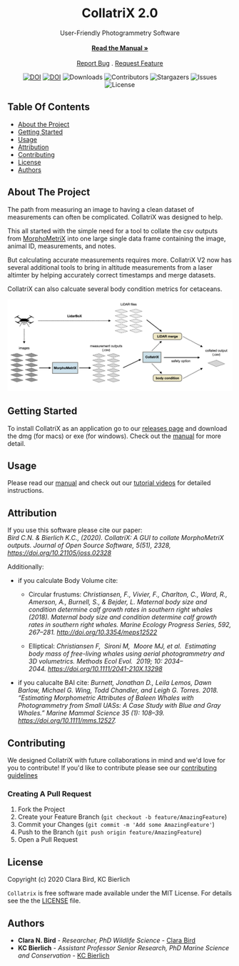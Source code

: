<h1 align="center">CollatriX 2.0</h1>


  <p align="center">
    User-Friendly Photogrammetry Software
    <br/>
    <br/>
    <a href="https://github.com/MMI-CODEX/CollatriX/blob/master/CollatriX_v2_manual.pdf"><strong>Read the Manual »</strong></a>
    <br/>
    <br/>
    <a href="https://github.com/MMI-CODEX/CollatriX/issues">Report Bug</a>
    .
    <a href="https://github.com/MMI-CODEX/CollatriX/issues">Request Feature</a>
  </p>
</p>
<div align="center">

[![DOI](https://joss.theoj.org/papers/10.21105/joss.02328/status.svg)](https://doi.org/10.21105/joss.02328)
 [![DOI](https://zenodo.org/badge/243385218.svg)](https://zenodo.org/badge/latestdoi/243385218)
![Downloads](https://img.shields.io/github/downloads/MMI-CODEX/CollatriX/total) 
![Contributors](https://img.shields.io/github/contributors/MMI-CODEX/CollatriX?color=dark-green) 
![Stargazers](https://img.shields.io/github/stars/MMI-CODEX/CollatriX?style=social) 
![Issues](https://img.shields.io/github/issues/MMI-CODEX/CollatriX) 
![License](https://img.shields.io/github/license/MMI-CODEX/CollatriX) 

</div>

## Table Of Contents

* [About the Project](#about-the-project)
* [Getting Started](#getting-started)
* [Usage](#usage)
* [Attribution](#attribution)
* [Contributing](#contributing)
* [License](#license)
* [Authors](#authors)

## About The Project
The path from measuring an image to having a clean dataset of measurements can often be complicated. CollatriX was designed to help.

This all started with the simple need for a tool to collate the csv outputs from [MorphoMetriX](https://github.com/MMI-CODEX/MorphoMetriX-V2)  into one large single data frame containing the image, animal ID, measurements, and notes.

But calculating accurate measurements requires more. CollatriX V2 now has several additional tools to bring in altitude measurements from a laser altimter by helping accurately correct timestamps and merge datasets.

CollatriX can also calcuate several body condition metrics for cetaceans.
 
![alt text](https://github.com/MMI-CODEX/CollatriX/blob/701dc27b8ee2c76bafa407235a2a3e94bc82cd38/CollatriX_Workflow.png)

## Getting Started
To install CollatriX as an application go to our [releases page](https://github.com/MMI-CODEX/CollatriX/releases) and download the dmg (for macs) or exe (for windows).
Check out the [manual](https://github.com/MMI-CODEX/CollatriX/blob/master/CollatriX_v2_manual.pdf) for more detail.

## Usage
Please read our [manual](https://github.com/MMI-CODEX/CollatriX/blob/master/CollatriX_v2_manual.pdf) and check out our [tutorial videos](https://media.oregonstate.edu/playlist/dedicated/1_hm9cgwh4/1_v8r3wntu) for detailed instructions.

## Attribution
If you use this software please cite our paper:  
*Bird C.N. & Bierlich K.C., (2020). CollatriX: A GUI to collate MorphoMetriX outputs. Journal of Open Source Software, 5(51), 2328, https://doi.org/10.21105/joss.02328*

Additionally:
* if you calculate Body Volume cite:
  * Circular frustums: *Christiansen, F., Vivier, F., Charlton, C., Ward, R., Amerson, A., Burnell, S., & Bejder, L. Maternal body size and condition determine calf growth rates in southern right whales (2018). Maternal body size and condition determine calf growth rates in southern right whales. Marine Ecology Progress Series, 592, 267–281. http://doi.org/10.3354/meps12522*

  * Elliptical: *Christiansen F,  Sironi M,  Moore MJ, et al.  Estimating body mass of free-living whales using aerial photogrammetry and 3D volumetrics. Methods Ecol Evol.  2019; 10: 2034–2044. https://doi.org/10.1111/2041-210X.13298* 

* if you calucalte BAI cite: 
*Burnett, Jonathan D., Leila Lemos, Dawn Barlow, Michael G. Wing, Todd Chandler, and Leigh G. Torres. 2018. “Estimating Morphometric Attributes of Baleen Whales with Photogrammetry from Small UASs: A Case Study with Blue and Gray Whales.” Marine Mammal Science 35 (1): 108–39. https://doi.org/10.1111/mms.12527.*

## Contributing
We designed CollatriX with future collaborations in mind and we'd love for you to contribute! If you'd like to contribute please see our [contributing guidelines](https://github.com/MMI-CODEX/CollatriX/blob/701dc27b8ee2c76bafa407235a2a3e94bc82cd38/CONTRIBUTING.md)

### Creating A Pull Request

1. Fork the Project
2. Create your Feature Branch (`git checkout -b feature/AmazingFeature`)
3. Commit your Changes (`git commit -m 'Add some AmazingFeature'`)
4. Push to the Branch (`git push origin feature/AmazingFeature`)
5. Open a Pull Request

## License

Copyright (c) 2020 Clara Bird, KC Bierlich

`Collatrix` is free software made available under the MIT License. For details see the the [LICENSE](https://github.com/cbirdferrer/collatrix/blob/master/LICENSE) file.

## Authors

* **Clara N. Bird** - *Researcher, PhD Wildlife Science* - [Clara Bird](https://mmi.oregonstate.edu/people/clara-bird)
* **KC Bierlich** - *Assistant Professor Senior Research, PhD Marine Science and Conservation* - [KC Bierlich](https://mmi.oregonstate.edu/people/kevin-bierlich)
